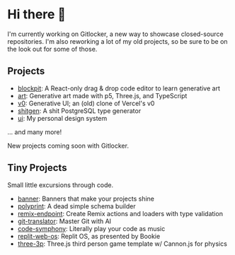 # Hi there 👋

I'm currently working on Gitlocker, a new way to showcase closed-source repositories. I'm also reworking a lot of my old projects, so be sure to be on the look out for some of those.

## Projects

- [blockpit](https://blockpit.natmf.at/): A React-only drag & drop code editor to learn generative art
- [art](https://art.natmfat.com/): Generative art made with p5, Three.js, and TypeScript
- [v0](https://github.com/natmfat/v0): Generative UI; an (old) clone of Vercel's v0
- [shitgen](https://github.com/natmfat/shitgen): A shit PostgreSQL type generator
- [ui](https://ui.natmfat.com/): My personal design system

... and many more!

New projects coming soon with Gitlocker.

## Tiny Projects

Small little excursions through code.

- [banner](https://github.com/natmfat/banner): Banners that make your projects shine
- [polyprint](https://github.com/natmfat/polyprint): A dead simple schema builder
- [remix-endpoint](https://github.com/natmfat/remix-endpoint): Create Remix actions and loaders with type validation
- [git-translator](https://github.com/natmfat/git-translator): Master Git with AI
- [code-symphony](https://github.com/natmfat/code-symphony): Literally play your code as music
- [replit-web-os](https://github.com/natmfat/replit-web-os): Replit OS, as presented by Bookie
- [three-3p](https://github.com/natmfat/three-3p): Three.js third person game template w/ Cannon.js for physics
